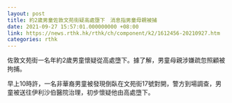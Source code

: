 ```yaml
---
layout: post
title: 約2歲男童佐敦文苑街疑高處墮下　消息指男童母親被捕
date: 2021-09-27 15:57:01.000000000 +08:00
link: https://news.rthk.hk/rthk/ch/component/k2/1612456-20210927.htm
categories: rthk
---
```


佐敦文苑街一名年約2歲男童懷疑從高處墮下。據了解，男童母親涉嫌疏忽照顧被拘捕。

早上10時許，一名非華裔男童被發現倒臥在文苑街17號對開，警方到場調查，男童被送往伊利沙伯醫院治理，初步懷疑他由高處墮下。
